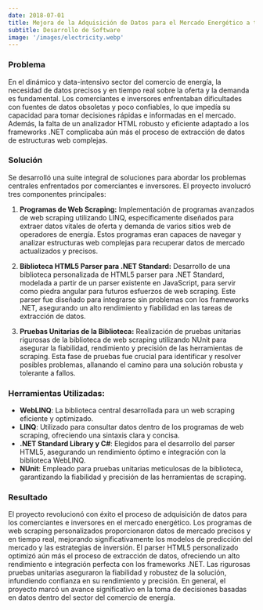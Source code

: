 ```yaml
---
date: 2018-07-01
title: Mejora de la Adquisición de Datos para el Mercado Energético a través de Soluciones Avanzadas de Web Scraping
subtitle: Desarrollo de Software
image: '/images/electricity.webp'
---
```


### Problema
En el dinámico y data-intensivo sector del comercio de energía, la necesidad de datos precisos y en tiempo real sobre la oferta y la demanda es fundamental. Los comerciantes e inversores enfrentaban dificultades con fuentes de datos obsoletas y poco confiables, lo que impedía su capacidad para tomar decisiones rápidas e informadas en el mercado. Además, la falta de un analizador HTML robusto y eficiente adaptado a los frameworks .NET complicaba aún más el proceso de extracción de datos de estructuras web complejas.

### Solución
Se desarrolló una suite integral de soluciones para abordar los problemas centrales enfrentados por comerciantes e inversores. El proyecto involucró tres componentes principales:

1. **Programas de Web Scraping:** Implementación de programas avanzados de web scraping utilizando LINQ, específicamente diseñados para extraer datos vitales de oferta y demanda de varios sitios web de operadores de energía. Estos programas eran capaces de navegar y analizar estructuras web complejas para recuperar datos de mercado actualizados y precisos.

2. **Biblioteca HTML5 Parser para .NET Standard:** Desarrollo de una biblioteca personalizada de HTML5 parser para .NET Standard, modelada a partir de un parser existente en JavaScript, para servir como piedra angular para futuros esfuerzos de web scraping. Este parser fue diseñado para integrarse sin problemas con los frameworks .NET, asegurando un alto rendimiento y fiabilidad en las tareas de extracción de datos.

3. **Pruebas Unitarias de la Biblioteca:** Realización de pruebas unitarias rigurosas de la biblioteca de web scraping utilizando NUnit para asegurar la fiabilidad, rendimiento y precisión de las herramientas de scraping. Esta fase de pruebas fue crucial para identificar y resolver posibles problemas, allanando el camino para una solución robusta y tolerante a fallos.

### Herramientas Utilizadas:

- **WebLINQ**: La biblioteca central desarrollada para un web scraping eficiente y optimizado.
- **LINQ**: Utilizado para consultar datos dentro de los programas de web scraping, ofreciendo una sintaxis clara y concisa.
- **.NET Standard Library y C#**: Elegidos para el desarrollo del parser HTML5, asegurando un rendimiento óptimo e integración con la biblioteca WebLINQ.
- **NUnit**: Empleado para pruebas unitarias meticulosas de la biblioteca, garantizando la fiabilidad y precisión de las herramientas de scraping.


### Resultado
El proyecto revolucionó con éxito el proceso de adquisición de datos para los comerciantes e inversores en el mercado energético. Los programas de web scraping personalizados proporcionaron datos de mercado precisos y en tiempo real, mejorando significativamente los modelos de predicción del mercado y las estrategias de inversión. El parser HTML5 personalizado optimizó aún más el proceso de extracción de datos, ofreciendo un alto rendimiento e integración perfecta con los frameworks .NET. Las rigurosas pruebas unitarias aseguraron la fiabilidad y robustez de la solución, infundiendo confianza en su rendimiento y precisión. En general, el proyecto marcó un avance significativo en la toma de decisiones basadas en datos dentro del sector del comercio de energía.